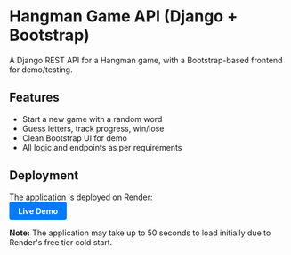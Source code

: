 # Hangman Game API (Django + Bootstrap)

A Django REST API for a Hangman game, with a Bootstrap-based frontend for demo/testing.

## Features
- Start a new game with a random word
- Guess letters, track progress, win/lose
- Clean Bootstrap UI for demo
- All logic and endpoints as per requirements


## Deployment

The application is deployed on Render:  
<a href="https://hangman-django-21zj.onrender.com/game/" target="_blank" style="display:inline-block;padding:8px 16px;background:#007bff;color:#fff;border-radius:4px;text-decoration:none;font-weight:bold;">Live Demo</a>

**Note:** The application may take up to 50 seconds to load initially due to Render's free tier cold start.